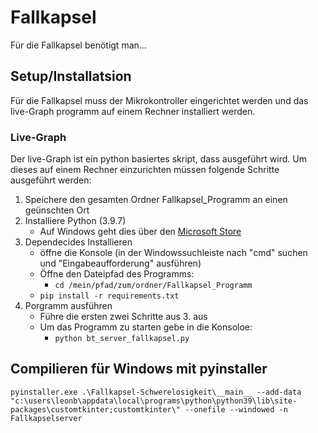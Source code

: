 # Fallkapsel
Für die Fallkapsel benötigt man...

## Setup/Installatsion
Für die Fallkapsel muss der Mikrokontroller eingerichtet werden und das live-Graph programm auf einem Rechner installiert werden.

### Live-Graph
Der live-Graph ist ein python basiertes skript, dass ausgeführt wird.
Um dieses auf einem Rechner einzurichten müssen folgende Schritte ausgeführt werden:
1. Speichere den gesamten Ordner Fallkapsel_Programm an einen geünschten Ort
2. Installiere Python (3.9.7)
   - Auf Windows geht dies über den [Microsoft Store](https://apps.microsoft.com/store/detail/python-39/9P7QFQMJRFP7)
3. Dependecides Installieren
   - öffne die Konsole (in der Windowssuchleiste nach "cmd" suchen und "Eingabeaufforderung" ausführen)
   - Öffne den Dateipfad des Programms:
     - ```cd /mein/pfad/zum/ordner/Fallkapsel_Programm ```
   - ```pip install -r requirements.txt```
4. Porgramm ausführen
   - Führe die ersten zwei Schritte aus 3. aus
   - Um das Programm zu starten gebe in die Konsoloe:
     - ```python bt_server_fallkapsel.py ```

## Compilieren für Windows mit pyinstaller
```
pyinstaller.exe .\Fallkapsel-Schwerelosigkeit\__main__ --add-data "c:\users\leonb\appdata\local\programs\python\python39\lib\site-packages\customtkinter;customtkinter\" --onefile --windowed -n Fallkapselserver
```